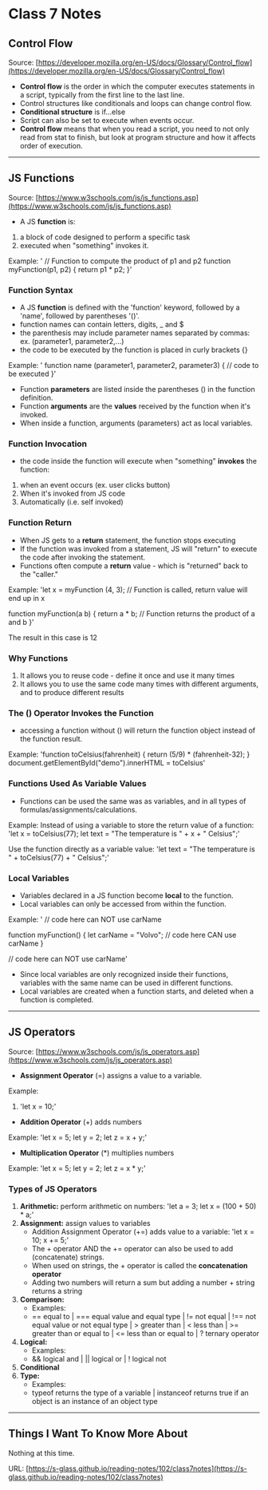 
# Class 7 Notes #

## Control Flow ##

Source: [https://developer.mozilla.org/en-US/docs/Glossary/Control_flow](https://developer.mozilla.org/en-US/docs/Glossary/Control_flow)

* **Control flow** is the order in which the computer executes statements in a script, typically from the first line to the last line. 
* Control structures like conditionals and loops can change control flow. 
* **Conditional structure** is if...else
* Script can also be set to execute when events occur.
* **Control flow** means that when you read a script, you need to not only read from stat to finish, but look at program structure and how it affects order of execution.


-----------------------------------------
## JS Functions ##

Source: [https://www.w3schools.com/js/js_functions.asp](https://www.w3schools.com/js/js_functions.asp)

* A JS **function** is:
1. a block of code designed to perform a specific task
2. executed when "something" invokes it. 

Example: 
' // Function to compute the product of p1 and p2
function myFunction(p1, p2) {
    return p1 * p2;
}'

### Function Syntax ###
* A JS **function** is defined with the 'function' keyword, followed by a 'name', followed by parentheses '()'.
* function names can contain letters, digits, _ and $
* the parenthesis may include parameter names separated by commas: ex. (parameter1, parameter2,...)
* the code to be executed by the function is placed in curly brackets {}

Example:
' function name (parameter1, parameter2, parameter3) {
    // code to be executed
}'

* Function **parameters** are listed inside the parentheses () in the function definition.
* Function **arguments** are the **values** received by the function when it's invoked. 
* When inside a function, arguments (parameters) act as local variables.


### Function Invocation ###
* the code inside the function will execute when "something" **invokes** the function:
1. when an event occurs (ex. user clicks button)
2. When it's invoked from JS code
3. Automatically (i.e. self invoked)

### Function Return ###
* When JS gets to a **return** statement, the function stops executing
* If the function was invoked from a statement, JS will "return" to execute the code after invoking the statement.
* Functions often compute a **return** value - which is "returned" back to the "caller." 

Example:
'let x = myFunction (4, 3);  // Function is called, return value will end up in x

function myFunction(a b) {
    return a * b;           // Function returns the product of a and b
}'

The result in this case is 12

### Why Functions ## 
1. It allows you to reuse code - define it once and use it many times
2. It allows you to use the same code many times with different arguments, and to produce different results


### The () Operator Invokes the Function ###
* accessing a function without () will return the function object instead of the function result.

Example:
'function toCelsius(fahrenheit) {
    return (5/9) * (fahrenheit-32);
}
document.getElementById("demo").innerHTML = toCelsius'

### Functions Used As Variable Values ###
* Functions can be used the same was as variables, and in all types of formulas/assignments/calculations. 

Example:
Instead of using a variable to store the return value of a function:
'let x = toCelsius(77);
let text = "The temperature is " + x + " Celsius";'

Use the function directly as a variable value:
'let text = "The temperature is " + toCelsius(77) + " Celsius";'

### Local Variables ###
* Variables declared in a JS function become **local** to the function.
* Local variables can only be accessed from within the function. 

Example: 
' // code here can NOT use carName

function myFunction() {
    let carName = "Volvo";
    // code here CAN use carName
}

// code here can NOT use carName'

* Since local variables are only recognized inside their functions, variables with the same name can be used in different functions.
* Local variables are created when a function starts, and deleted when a function is completed.

------------------------------------

## JS Operators ##

Source: [https://www.w3schools.com/js/js_operators.asp](https://www.w3schools.com/js/js_operators.asp)

* **Assignment Operator** (=) assigns a value to a variable.

Example:
1. 'let x = 10;'

* **Addition Operator** (+) adds numbers

Example:
'let x = 5;
let y = 2;
let z = x + y;'

* **Multiplication Operator** (*) multiplies numbers

Example:
'let x = 5;
let y = 2;
let z = x * y;'

### Types of JS Operators ###
1. **Arithmetic:** perform arithmetic on numbers:
    'let a = 3;
    let x = (100 + 50) * a;'
2. **Assignment:** assign values to variables
    - Addition Assignment Operator (+=) adds value to a variable:
    'let x = 10;
    x += 5;'
    - The + operator AND the += operator can also be used to add (concatenate) strings.
    - When used on strings, the + operator is called the **concatenation operator**
    - Adding two numbers will return a sum but adding a number + string returns a string
3. **Comparison:** 
    - Examples:
    - == equal to | === equal value and equal type | != not equal | !== not equal value or not equal type | > greater than | < less than |  >= greater than or equal to  | <= less than or equal to  |  ?  ternary operator
4. **Logical:**
    - Examples:
    - && logical and  |  || logical or  | ! logical not
5. **Conditional**
6. **Type:**
    - Examples: 
   - typeof  returns the type of a variable   |  instanceof  returns true if an object is an instance of an object type



------------------------------------

## Things I Want To Know More About ##

Nothing at this time. 


URL: [https://s-glass.github.io/reading-notes/102/class7notes](https://s-glass.github.io/reading-notes/102/class7notes)